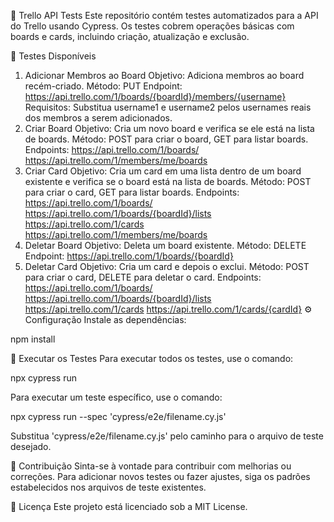 🚀 Trello API Tests
Este repositório contém testes automatizados para a API do Trello usando Cypress. Os testes cobrem operações básicas com boards e cards, incluindo criação, atualização e exclusão.

🧪 Testes Disponíveis
1. Adicionar Membros ao Board
Objetivo: Adiciona membros ao board recém-criado.
Método: PUT
Endpoint: https://api.trello.com/1/boards/{boardId}/members/{username}
Requisitos: Substitua username1 e username2 pelos usernames reais dos membros a serem adicionados.
2. Criar Board
Objetivo: Cria um novo board e verifica se ele está na lista de boards.
Método: POST para criar o board, GET para listar boards.
Endpoints:
https://api.trello.com/1/boards/
https://api.trello.com/1/members/me/boards
3. Criar Card
Objetivo: Cria um card em uma lista dentro de um board existente e verifica se o board está na lista de boards.
Método: POST para criar o card, GET para listar boards.
Endpoints:
https://api.trello.com/1/boards/
https://api.trello.com/1/boards/{boardId}/lists
https://api.trello.com/1/cards
https://api.trello.com/1/members/me/boards
4. Deletar Board
Objetivo: Deleta um board existente.
Método: DELETE
Endpoint: https://api.trello.com/1/boards/{boardId}
5. Deletar Card
Objetivo: Cria um card e depois o exclui.
Método: POST para criar o card, DELETE para deletar o card.
Endpoints:
https://api.trello.com/1/boards/
https://api.trello.com/1/boards/{boardId}/lists
https://api.trello.com/1/cards
https://api.trello.com/1/cards/{cardId}
⚙️ Configuração
Instale as dependências:

npm install

🚀 Executar os Testes
Para executar todos os testes, use o comando:

npx cypress run

Para executar um teste específico, use o comando:

npx cypress run --spec 'cypress/e2e/filename.cy.js'

Substitua 'cypress/e2e/filename.cy.js' pelo caminho para o arquivo de teste desejado.

🤝 Contribuição
Sinta-se à vontade para contribuir com melhorias ou correções. Para adicionar novos testes ou fazer ajustes, siga os padrões estabelecidos nos arquivos de teste existentes.

📜 Licença
Este projeto está licenciado sob a MIT License.